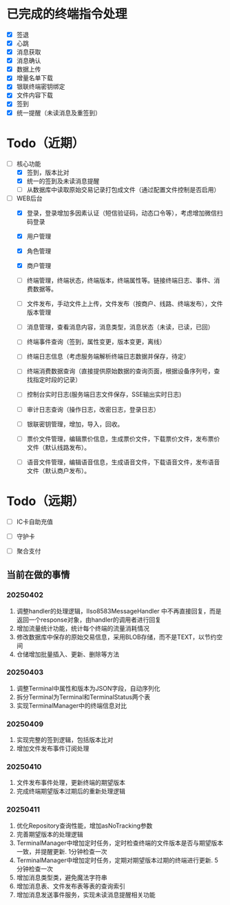 # 已完成的终端指令处理
- [x] 签退
- [x] 心跳
- [x] 消息获取
- [x] 消息确认
- [x] 数据上传
- [x] 增量名单下载
- [x] 银联终端密钥绑定
- [x] 文件内容下载
- [x] 签到
- [x] 统一提醒（未读消息及重签到）

# Todo（近期）

- [ ] 核心功能
  - [x] 签到，版本比对
  - [x] 统一的签到及未读消息提醒
  - [ ] 从数据库中读取原始交易记录打包成文件（通过配置文件控制是否启用）
- [ ] WEB后台
  - [x] 登录，登录增加多因素认证（短信验证码，动态口令等），考虑增加微信扫码登录
  - [x] 用户管理
  - [x] 角色管理
  - [x] 商户管理
  - [ ] 终端管理，终端状态，终端版本，终端属性等。链接终端日志、事件、消费数据等。
  - [ ] 文件发布，手动文件上上传，文件发布（按商户、线路、终端发布），文件版本管理
  - [ ] 消息管理，查看消息内容，消息类型，消息状态（未读，已读，已回）
  - [ ] 终端事件查询（签到，属性变更，版本变更，离线）
  - [ ] 终端日志信息（考虑服务端解析终端日志数据并保存，待定）
  - [ ] 终端消费数据查询（直接提供原始数据的查询页面，根据设备序列号，查找指定时段的记录）
  - [ ] 控制台实时日志(服务端日志文件保存，SSE输出实时日志)
  - [ ] 审计日志查询（操作日志，改密日志，登录日志）
  - [ ] 银联密钥管理，增加，导入，回收。
  - [ ] 票价文件管理，编辑票价信息，生成票价文件，下载票价文件，发布票价文件（默认线路发布）。
  - [ ] 语音文件管理，编辑语音信息，生成语音文件，下载语音文件，发布语音文件（默认商户发布）。


# Todo（远期）
- [ ] IC卡自助充值
- [ ] 守护卡
- [ ] 聚合支付


## 当前在做的事情
### 20250402
1. 调整handler的处理逻辑，IIso8583MessageHandler 中不再直接回复，而是返回一个response对象，由handler的调用者进行回复
2. 增加流量统计功能，统计每个终端的流量消耗情况
3. 修改数据库中保存的原始交易信息，采用BLOB存储，而不是TEXT，以节约空间
4. 仓储增加批量插入、更新、删除等方法

### 20250403
1. 调整Terminal中属性和版本为JSON字段，自动序列化
2. 拆分Terminal为Terminal和TerminalStatus两个表
3. 实现TerminalManager中的终端信息对比

### 20250409
1. 实现完整的签到逻辑，包括版本比对
2. 增加文件发布事件订阅处理

### 20250410
1. 文件发布事件处理，更新终端的期望版本
2. 完成终端期望版本过期后的重新处理逻辑

### 20250411
1. 优化Repository查询性能，增加asNoTracking参数
2. 完善期望版本的处理逻辑
3. TerminalManager中增加定时任务，定时检查终端的文件版本是否与期望版本一致，并提醒更新. 1分钟检查一次
4. TerminalManager中增加定时任务，定期对期望版本过期的终端进行更新. 5分钟检查一次
5. 增加消息类型类，避免魔法字符串
6. 增加消息表、文件发布表等表的查询索引
7. 增加消息发送事件服务，实现未读消息提醒相关功能


